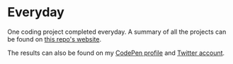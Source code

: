 # Everyday
One coding project completed everyday. A summary of all the projects can be found on [this repo's website](https://jhancock532.github.io/everydays/).

The results can also be found on my [CodePen profile](https://codepen.io/jhancock532/#) and [Twitter account](https://twitter.com/jhancock532).
